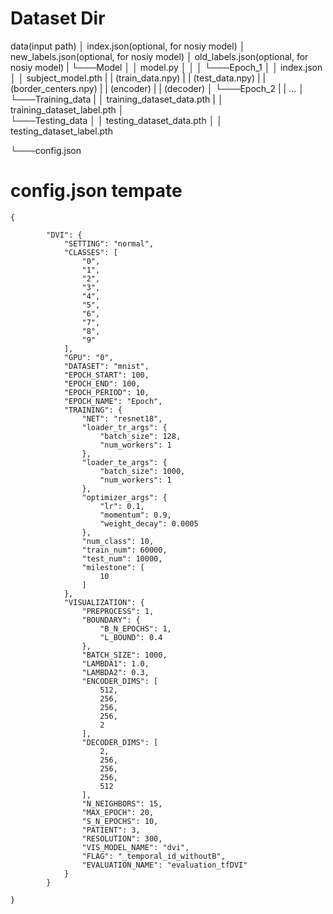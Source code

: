 # Dataset Dir

data(input path)
│   index.json(optional, for nosiy model)
│   new_labels.json(optional, for nosiy model) 
│   old_labels.json(optional, for nosiy model)
|
└───Model
│   │   model.py
│   │
│   └───Epoch_1
│       │   index.json
│       │   subject_model.pth
|       |   (train_data.npy)
|       |   (test_data.npy)
|       |   (border_centers.npy)
|       |   (encoder)
|       |   (decoder)
│   └───Epoch_2
|       |   ...
│   
└───Training_data
|   │   training_dataset_data.pth
|   │   training_dataset_label.pth
│   
└───Testing_data
│   │   testing_dataset_data.pth
│   │   testing_dataset_label.pth

└───config.json

# config.json tempate
```
{
   
        "DVI": {
            "SETTING": "normal",
            "CLASSES": [
                "0",
                "1",
                "2",
                "3",
                "4",
                "5",
                "6",
                "7",
                "8",
                "9"
            ],
            "GPU": "0",
            "DATASET": "mnist",
            "EPOCH_START": 100,
            "EPOCH_END": 100,
            "EPOCH_PERIOD": 10,
            "EPOCH_NAME": "Epoch",
            "TRAINING": {
                "NET": "resnet18",
                "loader_tr_args": {
                    "batch_size": 128,
                    "num_workers": 1
                },
                "loader_te_args": {
                    "batch_size": 1000,
                    "num_workers": 1
                },
                "optimizer_args": {
                    "lr": 0.1,
                    "momentum": 0.9,
                    "weight_decay": 0.0005
                },
                "num_class": 10,
                "train_num": 60000,
                "test_num": 10000,
                "milestone": [
                    10
                ]
            },
            "VISUALIZATION": {
                "PREPROCESS": 1,
                "BOUNDARY": {
                    "B_N_EPOCHS": 1,
                    "L_BOUND": 0.4
                },
                "BATCH_SIZE": 1000,
                "LAMBDA1": 1.0,
                "LAMBDA2": 0.3,
                "ENCODER_DIMS": [
                    512,
                    256,
                    256,
                    256,
                    2
                ],
                "DECODER_DIMS": [
                    2,
                    256,
                    256,
                    256,
                    512
                ],
                "N_NEIGHBORS": 15,
                "MAX_EPOCH": 20,
                "S_N_EPOCHS": 10,
                "PATIENT": 3,
                "RESOLUTION": 300,
                "VIS_MODEL_NAME": "dvi",
                "FLAG": "_temporal_id_withoutB",
                "EVALUATION_NAME": "evaluation_tfDVI"
            }
        }
    
}
```